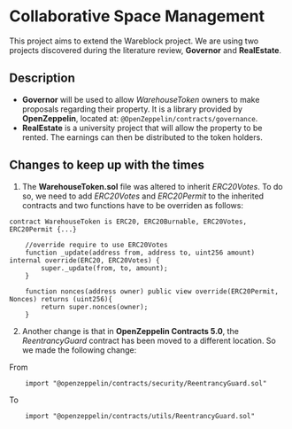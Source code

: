 # Collaborative Space Management
This project aims to extend the Wareblock project. We are using two projects discovered during the literature review, __Governor__ and __RealEstate__.

## Description
- __Governor__ will be used to allow _WarehouseToken_ owners to make proposals regarding their property. It is a library provided by __OpenZeppelin__, located at: `@OpenZeppelin/contracts/governance`.
- __RealEstate__ is a university project that will allow the property to be rented. The earnings can then be distributed to the token holders.

## Changes to keep up with the times
1. The __WarehouseToken.sol__ file was altered to inherit _ERC20Votes_. To do so, we need to add _ERC20Votes_ and _ERC20Permit_ to the inherited contracts and two functions have to be overriden as follows:
```solidity
contract WarehouseToken is ERC20, ERC20Burnable, ERC20Votes, ERC20Permit {...}
```

```solidity
    //override require to use ERC20Votes
    function _update(address from, address to, uint256 amount) internal override(ERC20, ERC20Votes) {
        super._update(from, to, amount);
    }

    function nonces(address owner) public view override(ERC20Permit, Nonces) returns (uint256){
        return super.nonces(owner);
    }
```
2. Another change is that in __OpenZeppelin Contracts 5.0__, the _ReentrancyGuard_ contract has been moved to a different location. So we made the following change:

From
```solidity
    import "@openzeppelin/contracts/security/ReentrancyGuard.sol"
```
To
```solidity
    import "@openzeppelin/contracts/utils/ReentrancyGuard.sol"
```